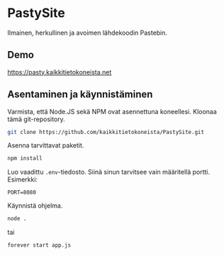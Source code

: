 # PastySite

Ilmainen, herkullinen ja avoimen lähdekoodin Pastebin.

## Demo

https://pasty.kaikkitietokoneista.net

## Asentaminen ja käynnistäminen

Varmista, että Node.JS sekä NPM ovat asennettuna koneellesi. Kloonaa tämä git-repository.

```bash
git clone https://github.com/kaikkitietokoneista/PastySite.git
```

Asenna tarvittavat paketit.

```bash
npm install
```

Luo vaadittu `.env`-tiedosto. Siinä sinun tarvitsee vain määritellä portti. Esimerkki:

```env
PORT=8080
```

Käynnistä ohjelma.

```bash
node .
```

tai

```bash
forever start app.js
```
